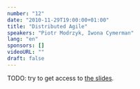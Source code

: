 ```yaml
---
number: "12"
date: "2010-11-29T19:00:00+01:00"
title: "Distributed Agile"
speakers: "Piotr Modrzyk, Iwona Cymerman"
lang: "en"
sponsors: []
videoURL: ""
draft: false
---
```


TODO: try to get access to <a href="http://goo.gl/Kg93o" target="_blank">the slides</a>.